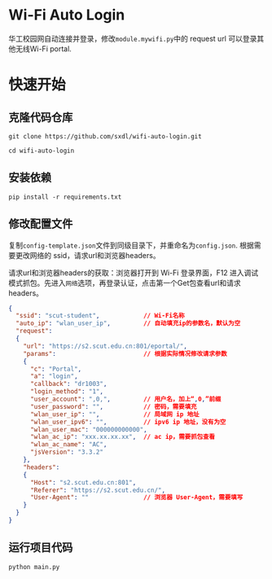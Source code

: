 # Wi-Fi Auto Login

华工校园网自动连接并登录，修改`module.mywifi.py`中的 request url 可以登录其他无线Wi-Fi portal.

# 快速开始
## 克隆代码仓库
```shell
git clone https://github.com/sxdl/wifi-auto-login.git
```
```shell
cd wifi-auto-login
```

## 安装依赖

```shell
pip install -r requirements.txt
```

## 修改配置文件
复制`config-template.json`文件到同级目录下，并重命名为`config.json`. 根据需要更改网络的 ssid，请求url和浏览器headers。

请求url和浏览器headers的获取：浏览器打开到 Wi-Fi 登录界面，F12 进入调试模式抓包。先进入`网络`选项，再登录认证，点击第一个Get包查看url和请求headers。

```json lines
{
  "ssid": "scut-student",            // Wi-Fi名称
  "auto_ip": "wlan_user_ip",         // 自动填充ip的参数名，默认为空
  "request":
  {
    "url": "https://s2.scut.edu.cn:801/eportal/",
    "params":                        // 根据实际情况修改请求参数
    {
      "c": "Portal",
      "a": "login",
      "callback": "dr1003",
      "login_method": "1",
      "user_account": ",0,",         // 用户名，加上“,0,”前缀
      "user_password": "",           // 密码，需要填充
      "wlan_user_ip": "",            // 局域网 ip 地址
      "wlan_user_ipv6": "",          // ipv6 ip 地址，没有为空
      "wlan_user_mac": "000000000000",
      "wlan_ac_ip": "xxx.xx.xx.xx",  // ac ip，需要抓包查看
      "wlan_ac_name": "AC",
      "jsVersion": "3.3.2"
    },
    "headers":
    {
      "Host": "s2.scut.edu.cn:801",
      "Referer": "https://s2.scut.edu.cn/",
      "User-Agent": ""               // 浏览器 User-Agent，需要填写
    }
  }
}
```

## 运行项目代码
```shell
python main.py
```
